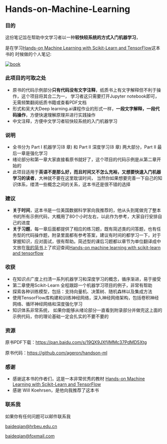# Hands-on-Machine-Learning


### 目的

这份笔记旨在帮助中文学习者以一种**较快较系统的方式入门机器学习**，

是在学习[Hands-on Machine Learning with Scikit-Learn and TensorFlow](http://shop.oreilly.com/product/0636920052289.do)这本书的
时候做的个人笔记:

[![book](http://akamaicovers.oreilly.com/images/0636920052289/cat.gif)](http://shop.oreilly.com/product/0636920052289.do)

### 此项目的可取之处
- 原书的代码示例部分**只有代码没有文字注释**，纸质书上有文字解释但不利于操作，这个项目将其合二为一，
学习者这只需要打开Jupyter notebook即可，无需频繁翻阅纸质书籍或查看PDF文档
- 形式和吴大大Deep learning.ai课程作业的形式一样，**一段文字解释，一段代码操作**，方便快速理解原理并进行实践操作
- 中文注释，方便中文学习者较快较系统的入门机器学习

### 说明

- 全书分为 Part I 机器学习(8 章) 和 Part II 深度学习(8 章) 两大部分，Part II 最后一章是强化学习
- 绪论部分和第一章大家直接看原书就好了，这个项目的代码示例是从第二章开始的
- 此项目适用于**英语不是那么好，而且时间又不怎么充裕，又想要快速入门机器学习的读者**，大神就不要在这里耽误时间，
当然你如果想要完善一下自己的知识体系，缕清一些概念之间的关系，这本书还是很不错的选择

### 建议
- **关于时间**，这本书是一位美国数据科学家向我推荐的，他从头到尾做完了整本书的所有示例代码，大概用了80个小时左右，以此作为参考，大家自行安排自己的进度
- **关于习题**，每一章后面都提供了相应的练习题，既有简述类的问答题，也有任务型的代码操作题，附录里面都有参考答案，建议有时间的都学习一下，对于掌握知识，应对面试，很有帮助。简述型的课后习题都以章节为单位翻译成中文放在[我的简书](https://www.jianshu.com/u/8f6436eabaac)上了欢迎查阅[Hands-on machine learning with scikit-learn and tensorflow](https://www.jianshu.com/nb/29757286)

### 收获

- 在知识点广度上扫清一系列机器学习和深度学习的概念，循序渐进，易于接受
- 第二章使用Scikit-Learn 全程跟踪一个机器学习项目的例子，非常有帮助
- 探索各种训练模型，包括：支持向量机、决策树、随机森林以及集成方法
- 使用TensorFlow库构建和训练神经网络，深入神经网络架构，包括卷积神经网络、循环神经网络和深度强化学习
- 知识体系非常系统， 如果你能够从绪论部分一直看到附录部分并做完这上面的示例代码，你的理论基础一定会扎实的不要不要的

### 资源

原书PDF下载：https://pan.baidu.com/s/19QX9JXfjlMMc37PdMD5Xtg

原书代码：https://github.com/ageron/handson-ml

### 感谢
- 感谢这本书的作者们，这是一本非常优秀的教材
[Hands-on Machine Learning with Scikit-Learn and TensorFlow](http://shop.oreilly.com/product/0636920052289.do)
- 感谢 Will Koehrsen，是他向我推荐了这本书

### 联系我
如果你有任何问题可以邮件联系我

baideqian@hrbeu.edu.cn

baideqian@foxmail.com



